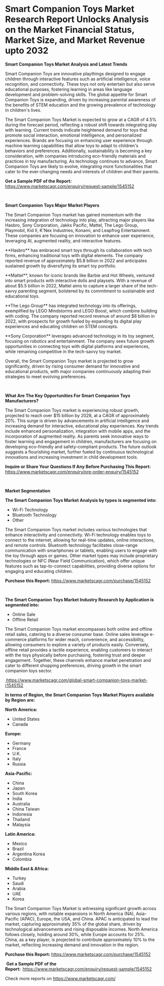 <p><h1>Smart Companion Toys Market Research Report Unlocks Analysis on the Market Financial Status, Market Size, and Market Revenue upto 2032</h1></p><p><strong>Smart Companion Toys Market Analysis and Latest Trends</strong></p>
<p><p>Smart Companion Toys are innovative playthings designed to engage children through interactive features such as artificial intelligence, voice recognition, and connectivity. These toys not only entertain but also serve educational purposes, fostering learning in areas like language development and problem-solving skills. The global appetite for Smart Companion Toys is expanding, driven by increasing parental awareness of the benefits of STEM education and the growing prevalence of technology in children's lives.</p><p>The Smart Companion Toys Market is expected to grow at a CAGR of 4.5% during the forecast period, reflecting a robust shift towards integrating play with learning. Current trends indicate heightened demand for toys that promote social interaction, emotional intelligence, and personalized experiences. Brands are focusing on enhancing user experience through machine learning capabilities that allow toys to adapt to children's behaviors and preferences. Additionally, sustainability is becoming a key consideration, with companies introducing eco-friendly materials and practices in toy manufacturing. As technology continues to advance, Smart Companion Toys are likely to evolve, integrating more functionalities that cater to the ever-changing needs and interests of children and their parents.</p></p>
<p><strong>Get a Sample PDF of the Report:&nbsp;</strong> <a href="https://www.marketscagr.com/enquiry/request-sample/1545152?utm_campaign=3578&utm_medium=2&utm_source=Github&utm_content=ia&utm_term=05042025&utm_id=smart-companion-toys">https://www.marketscagr.com/enquiry/request-sample/1545152</a></p>
<p>&nbsp;</p>
<p><strong>Smart Companion Toys Major Market Players</strong></p>
<p><p>The Smart Companion Toys market has gained momentum with the increasing integration of technology into play, attracting major players like Hasbro, Sony Corporation, Jakks Pacific, Mattel, The Lego Group, Playmobil, Kid II, K'Nex Industries, Konami, and Leapfrog Entertainment. These companies are focusing on innovation to enhance user experience, leveraging AI, augmented reality, and interactive features.</p><p>**Hasbro** has embraced smart toys through its collaboration with tech firms, enhancing traditional toys with digital elements. The company reported revenue of approximately $5.8 billion in 2022 and anticipates sustained growth by diversifying its smart toy portfolio. </p><p>**Mattel**, known for iconic brands like Barbie and Hot Wheels, ventured into smart products with interactive dolls and playsets. With a revenue of about $5.5 billion in 2022, Mattel aims to capture a larger share of the tech-savvy parenting segment, bolstered by its commitment to sustainable and educational toys.</p><p>**The Lego Group** has integrated technology into its offerings, exemplified by LEGO Mindstorms and LEGO Boost, which combine building with coding. The company reported record revenue of around $8 billion in 2022, with prospects for growth fueled by expanding its digital play experiences and educating children on STEM concepts.</p><p>**Sony Corporation** leverages advanced technology in its toy segment, focusing on robotics and entertainment. The company sees future growth opportunities in connecting toys with digital platforms and experiences, while remaining competitive in the tech-savvy toy market.</p><p>Overall, the Smart Companion Toys market is projected to grow significantly, driven by rising consumer demand for innovative and educational products, with major companies continuously adapting their strategies to meet evolving preferences.</p></p>
<p>&nbsp;</p>
<p><strong>What Are The Key Opportunities For Smart Companion Toys Manufacturers?</strong></p>
<p><p>The Smart Companion Toys market is experiencing robust growth, projected to reach over $15 billion by 2028, at a CAGR of approximately 20%. This surge is driven by advancements in artificial intelligence and increasing demand for interactive, educational play experiences. Key trends include enhanced personalization, integration with mobile apps, and the incorporation of augmented reality. As parents seek innovative ways to foster learning and engagement in children, manufacturers are focusing on developing eco-friendly and safety-compliant products. The future outlook suggests a flourishing market, further fueled by continuous technological innovations and increasing investment in child development tools.</p></p>
<p><strong>Inquire or Share Your Questions If Any Before Purchasing This Report:</strong> <a href="https://www.marketscagr.com/enquiry/pre-order-enquiry/1545152?utm_campaign=3578&utm_medium=2&utm_source=Github&utm_content=ia&utm_term=05042025&utm_id=smart-companion-toys">https://www.marketscagr.com/enquiry/pre-order-enquiry/1545152</a></p>
<p>&nbsp;</p>
<p><strong>Market Segmentation</strong></p>
<p><strong>The Smart Companion Toys Market Analysis by types is segmented into:</strong></p>
<p><ul><li>Wi-Fi Technology</li><li>Bluetooth Technology</li><li>Other</li></ul></p>
<p><p>The Smart Companion Toys market includes various technologies that enhance interactivity and connectivity. Wi-Fi technology enables toys to connect to the internet, allowing for real-time updates, online interactions, and remote controls. Bluetooth technology facilitates close-range communication with smartphones or tablets, enabling users to engage with the toy through apps or games. Other market types may include proprietary technologies or NFC (Near Field Communication), which offer unique features such as tap-to-connect capabilities, providing diverse options for engaging and educating children.</p></p>
<p><strong>Purchase this Report:&nbsp;</strong><a href="https://www.marketscagr.com/purchase/1545152?utm_campaign=3578&utm_medium=2&utm_source=Github&utm_content=ia&utm_term=05042025&utm_id=smart-companion-toys">https://www.marketscagr.com/purchase/1545152</a></p>
<p>&nbsp;</p>
<p><strong>The Smart Companion Toys Market Industry Research by Application is segmented into:</strong></p>
<p><ul><li>Online Sale</li><li>Offline Retail</li></ul></p>
<p><p>The Smart Companion Toys market encompasses both online and offline retail sales, catering to a diverse consumer base. Online sales leverage e-commerce platforms for wider reach, convenience, and accessibility, allowing consumers to explore a variety of products easily. Conversely, offline retail provides a tactile experience, enabling customers to interact with the toys physically before purchasing, fostering trust and deeper engagement. Together, these channels enhance market penetration and cater to different shopping preferences, driving growth in the smart companion toys sector.</p></p>
<p><a href="https://www.marketscagr.com/global-smart-companion-toys-market-r1545152?utm_campaign=3578&utm_medium=2&utm_source=Github&utm_content=ia&utm_term=05042025&utm_id=smart-companion-toys">&nbsp;https://www.marketscagr.com/global-smart-companion-toys-market-r1545152</a></p>
<p><strong>In terms of Region, the Smart Companion Toys Market Players available by Region are:</strong></p>
<p>
    <p> <strong> North America: </strong>
        <ul>
            <li>United States</li>
            <li>Canada</li>
        </ul>
        </p> 
    <p> <strong> Europe: </strong>
        <ul>
            <li>Germany</li>
            <li>France</li>
            <li>U.K.</li>
            <li>Italy</li>
            <li>Russia</li>
        </ul>
        </p> 
    <p> <strong> Asia-Pacific: </strong>
        <ul>
            <li>China</li>
            <li>Japan</li>
            <li>South Korea</li>
            <li>India</li>
            <li>Australia</li>
            <li>China Taiwan</li>
            <li>Indonesia</li>
            <li>Thailand</li>
            <li>Malaysia</li>
        </ul>
        </p> 
    <p> <strong> Latin America: </strong>
        <ul>
            <li>Mexico</li>
            <li>Brazil</li>
            <li>Argentina Korea</li>
            <li>Colombia</li>
        </ul>
        </p> 
    <p> <strong> Middle East & Africa: </strong>
        <ul>
            <li>Turkey</li>
            <li>Saudi</li>
            <li>Arabia</li>
            <li>UAE</li>
            <li>Korea</li>
        </ul>
    </p>
    </p>
<p><p>The Smart Companion Toys Market is witnessing significant growth across various regions, with notable expansions in North America (NA), Asia-Pacific (APAC), Europe, the USA, and China. APAC is anticipated to lead the market, capturing approximately 35% of the global share, driven by technological advancements and rising disposable incomes. North America follows closely, holding around 30%, while Europe accounts for 25%. China, as a key player, is projected to contribute approximately 10% to the market, reflecting increasing demand and innovation in the region.</p></p>
<p><strong>Purchase this Report: </strong><a href="https://www.marketscagr.com/purchase/1545152?utm_campaign=3578&utm_medium=2&utm_source=Github&utm_content=ia&utm_term=05042025&utm_id=smart-companion-toys">https://www.marketscagr.com/purchase/1545152</a></p>
<p>&nbsp;<strong>Get a Sample PDF of the Report:&nbsp;&nbsp;</strong><a href="https://www.marketscagr.com/enquiry/request-sample/1545152?utm_campaign=3578&utm_medium=2&utm_source=Github&utm_content=ia&utm_term=05042025&utm_id=smart-companion-toys">https://www.marketscagr.com/enquiry/request-sample/1545152</a></p>
<p><strong></strong></p>
<p>Check more reports on <a href="https://www.marketscagr.com/?utm_campaign=3578&utm_medium=2&utm_source=Github&utm_content=ia&utm_term=05042025&utm_id=smart-companion-toys">https://www.marketscagr.com/</a></p>